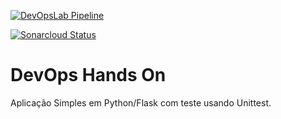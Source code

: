 [![DevOpsLab Pipeline](https://github.com/joaogmm/devopslab/actions/workflows/pipeline.yml/badge.svg)](https://github.com/joaogmm/devopslab/actions/workflows/pipeline.yml)

[![Sonarcloud Status](https://sonarcloud.io/api/project_badges/measure?project=joaogmm_devopslab&metric=alert_status)](https://sonarcloud.io/dashboard?id=metamug_mason) 

# DevOps Hands On
Aplicação Simples em Python/Flask com teste usando Unittest.
